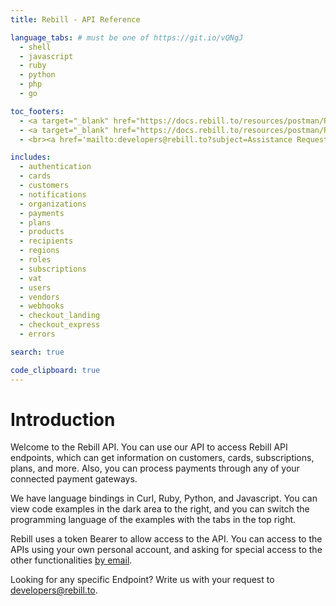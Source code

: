 ```yaml
---
title: Rebill - API Reference

language_tabs: # must be one of https://git.io/vQNgJ
  - shell
  - javascript
  - ruby
  - python
  - php
  - go

toc_footers:
  - <a target="_blank" href="https://docs.rebill.to/resources/postman/Rebill.postman_collection.json">Download Postman Collection</a>
  - <a target="_blank" href="https://docs.rebill.to/resources/postman/Rebill.postman_environment.json">Download Postman Environment</a>
  - <br><a href='mailto:developers@rebill.to?subject=Assistance Request'>Request Assistance</a>

includes:
  - authentication
  - cards
  - customers
  - notifications
  - organizations
  - payments
  - plans
  - products
  - recipients
  - regions
  - roles
  - subscriptions
  - vat
  - users
  - vendors
  - webhooks
  - checkout_landing
  - checkout_express
  - errors

search: true

code_clipboard: true
---
```


# Introduction

Welcome to the Rebill API. You can use our API to access Rebill API endpoints, which can get information on customers, cards, subscriptions, plans, and more. Also, you can process payments through any of your connected payment gateways.

We have language bindings in Curl, Ruby, Python, and Javascript. You can view code examples in the dark area to the right, and you can switch the programming language of the examples with the tabs in the top right.

Rebill uses a token Bearer to allow access to the API. You can access to the APIs using your own personal account, and asking for special access to the other functionalities [by email](mailto:developers@rebill.to).

Looking for any specific Endpoint? Write us with your request to [developers@rebill.to](mailto:developers@rebill.to).

